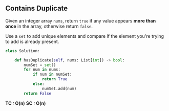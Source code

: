 ## Contains Duplicate

Given an integer array `nums`, return `true` if any value appears **more than once** in the array, otherwise return `false`.

Use a `set` to add unique elements and compare if the element you're trying to add is already present.

```python
class Solution:

    def hasDuplicate(self, nums: List[int]) -> bool:
        numSet = set()
        for num in nums:
            if num in numSet:
                return True
            else:
                numSet.add(num)
        return False
```

**TC : O(n)**
**SC : O(n)**
